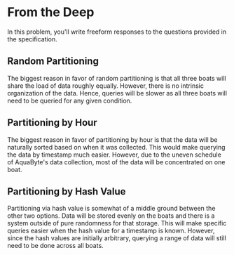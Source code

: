 # From the Deep

In this problem, you'll write freeform responses to the questions provided in the specification.

## Random Partitioning

The biggest reason in favor of random partitioning is that all three boats will share the load of data roughly equally.
However, there is no intrinsic organization of the data. Hence, queries will be slower as all three boats will need to be queried for any given condition.

## Partitioning by Hour

The biggest reason in favor of partitioning by hour is that the data will be naturally sorted based on when it was collected. This would make querying the data by timestamp much easier. However, due to the uneven schedule of AquaByte's data collection, most of the data will be concentrated on one boat.

## Partitioning by Hash Value

Partitioning via hash value is somewhat of a middle ground between the other two options. Data will be stored evenly on the boats and there is a system outside of pure randomness for that storage. This will make specific queries easier when the hash value for a timestamp is known. However, since the hash values are initially arbitrary, querying a range of data will still need to be done across all boats.
